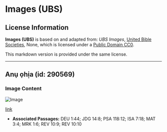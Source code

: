 # Images (UBS)

## License Information

**Images (UBS)** is based on and adapted from: _UBS Images_, [United Bible Societies](https://unitedbiblesocieties.org/), None, which is licensed under a [Public Domain CC0](https://creativecommons.org/public-domain/cc0/).

This markdown version is provided under the same license.



--------------------------------

## Anụ ọhịa (id: 290569)

### Image Content

![Image](https://cdn.aquifer.bible/aquifer-content/resources/Media/WEB-0067_bees.jpg)

[link](https://cdn.aquifer.bible/aquifer-content/resources/Media/WEB-0067_bees.jpg)

* **Associated Passages:** DEU 1:44; JDG 14:8; PSA 118:12; ISA 7:18; MAT 3:4; MRK 1:6; REV 10:9; REV 10:10


